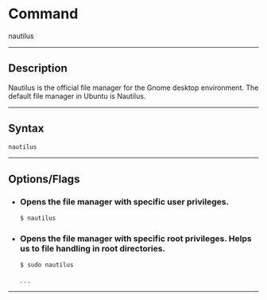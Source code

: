 # Command
nautilus

---

## Description
Nautilus is the official file manager for the Gnome desktop environment.
The default file manager in Ubuntu is Nautilus.
 
---

## Syntax
```bash
nautilus
```

---

## Options/Flags
- ###  Opens the file manager with specific user privileges.
    ```bash
    $ nautilus
    ```
- ### Opens the file manager with specific root privileges. Helps us to file handling in root directories.
    ```bash
    $ sudo nautilus
    ```
  .
  .
  .

---
